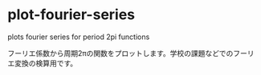 # plot-fourier-series
plots fourier series for period 2pi functions

フーリエ係数から周期2πの関数をプロットします。学校の課題などでのフーリエ変換の検算用です。
